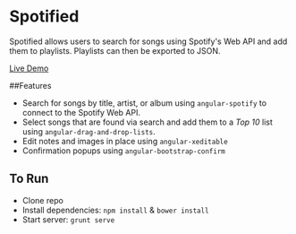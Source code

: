 # Spotified

Spotified allows users to search for songs using Spotify's Web API and add them to playlists. Playlists can then be exported to JSON.

[Live Demo](https://spotified-930c5.firebaseapp.com)

##Features

 - Search for songs by title, artist, or album using `angular-spotify` to connect to the Spotify Web API.
 - Select songs that are found via search and add them to a *Top 10* list using `angular-drag-and-drop-lists`.
 - Edit notes and images in place using `angular-xeditable`
 - Confirmation popups using `angular-bootstrap-confirm`

## To Run
- Clone repo
- Install dependencies: `npm install` & `bower install`
- Start server: `grunt serve`
